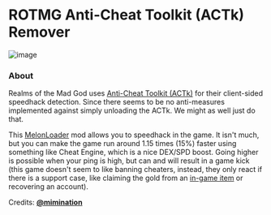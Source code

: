# ROTMG Anti-Cheat Toolkit (ACTk) Remover
![image](https://github.com/DefaultO/AntiCheatRemover/assets/42414542/9b92eace-26a6-42cc-8d7e-2c4c2addeaed)

### About
Realms of the Mad God uses [Anti-Cheat Toolkit (ACTk)](https://codestage.net/uas/actk/) for their client-sided speedhack detection. Since there seems to be no anti-measures implemented against simply unloading the ACTk. We might as well just do that.

This [MelonLoader](https://github.com/LavaGang/MelonLoader) mod allows you to speedhack in the game. It isn't much, but you can make the game run around 1.15 times (15%) faster using something like Cheat Engine, which is a nice DEX/SPD boost. Going higher is possible when your ping is high, but can and will result in a game kick (this game doesn't seem to like banning cheaters, instead, they only react if there is a support case, like claiming the gold from an [in-game item](https://www.realmeye.com/wiki/secret-hoard) or recovering an account).

Credits: **[@mimination](https://github.com/mimination)**
